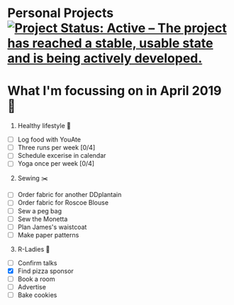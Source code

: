 Personal Projects
[![Project Status: Active – The project has reached a stable, usable state and is being actively developed.](https://www.repostatus.org/badges/latest/active.svg)](https://www.repostatus.org/#active)
==============

# What I'm focussing on in April 2019 :seedling:

1. Healthy lifestyle :pear:
- [ ] Log food with YouAte
- [ ] Three runs per week [0/4]
- [ ] Schedule excerise in calendar
- [ ] Yoga once per week [0/4]

2. Sewing :scissors:
- [ ] Order fabric for another DDplantain
- [ ] Order fabric for Roscoe Blouse
- [ ] Sew a peg bag
- [ ] Sew the Monetta
- [ ] Plan James's waistcoat
- [ ] Make paper patterns

3. R-Ladies :purple_heart:
- [ ] Confirm talks
- [x] Find pizza sponsor
- [ ] Book a room
- [ ] Advertise
- [ ] Bake cookies
